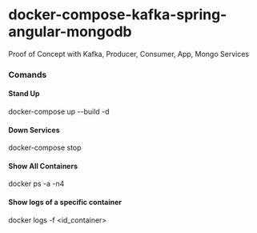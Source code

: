 # docker-compose-kafka-spring-angular-mongodb
Proof of Concept with Kafka, Producer, Consumer, App, Mongo Services

### Comands

#### Stand Up
docker-compose up --build -d

#### Down Services
docker-compose stop

#### Show All Containers
docker ps -a -n4

#### Show logs of a specific container
docker logs -f <id_container>


